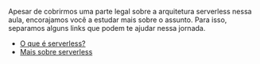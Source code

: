 Apesar de cobrirmos uma parte legal sobre a arquitetura serverless nessa aula, encorajamos você a estudar mais sobre o assunto. Para isso, separamos alguns links que podem te ajudar nessa jornada.

- [O que é serverless?](https://cursos.alura.com.br/extra/alura-mais/o-que-e-serverless--c829)
- [Mais sobre serverless](https://www.redhat.com/pt-br/topics/cloud-native-apps/what-is-serverless)